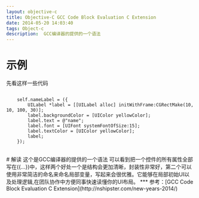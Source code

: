 ```yaml
---
layout: objective-c
title: Objective-C GCC Code Block Evaluation C Extension 
date: 2014-05-20 14:03:40
tags: Object-c
description:  GCC编译器的提供的一个语法
---
```

<script>
(function(){
    var bp = document.createElement('script');
    var curProtocol = window.location.protocol.split(':')[0];
    if (curProtocol === 'https') {
        bp.src = 'https://zz.bdstatic.com/linksubmit/push.js';        
    }
    else {
        bp.src = 'http://push.zhanzhang.baidu.com/push.js';
    }
    var s = document.getElementsByTagName("script")[0];
    s.parentNode.insertBefore(bp, s);
})();
</script>

# 示例
<link href="http://cdn.bootcss.com/highlight.js/8.0/styles/monokai_sublime.min.css" rel="stylesheet">  
<script src="http://cdn.bootcss.com/highlight.js/8.0/highlight.min.js"></script>  
<script>hljs.initHighlightingOnLoad();</script>
先看这样一些代码
<pre>
<code>
    self.nameLabel = ({
        UILabel *label = [[UILabel alloc] initWithFrame:CGRectMake(10, 10, 100, 30)];
        label.backgroundColor = [UIColor yellowColor];
        label.text = @"name";
        label.font = [UIFont systemFontOfSize:15];
        label.textColor = [UIColor yellowColor];
        label;
    });
</code>
</pre>
# 解读
这个是GCC编译器的提供的一个语法
可以看到把一个控件的所有属性全部写在({...})中，这样两个好处一个是结构会更加清晰，封装性非常好，第二个可以使用非常简洁的命名来命名局部变量，写起来会很优雅。它能够在局部初始UI以及处理逻辑,在团队协作中方便同事快速读懂你的UI布局。
***
参考：[GCC Code Block Evaluation C Extension](http://nshipster.com/new-years-2014/)